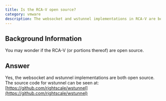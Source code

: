 ```yaml
---
title: Is the RCA-V open source?
category: vmware
description: The websocket and wstunnel implementations in RCA-V are both open source. The source code for wstunnel can be seen at //github.com/rightscale/wstunnel.
---
```


## Background Information

You may wonder if the RCA-V (or portions thereof) are open source.

## Answer

Yes, the websocket and wstunnel implementations are both open source. The source code for wstunnel can be seen at:  [https://github.com/rightscale/wstunnel](https://github.com/rightscale/wstunnel)
